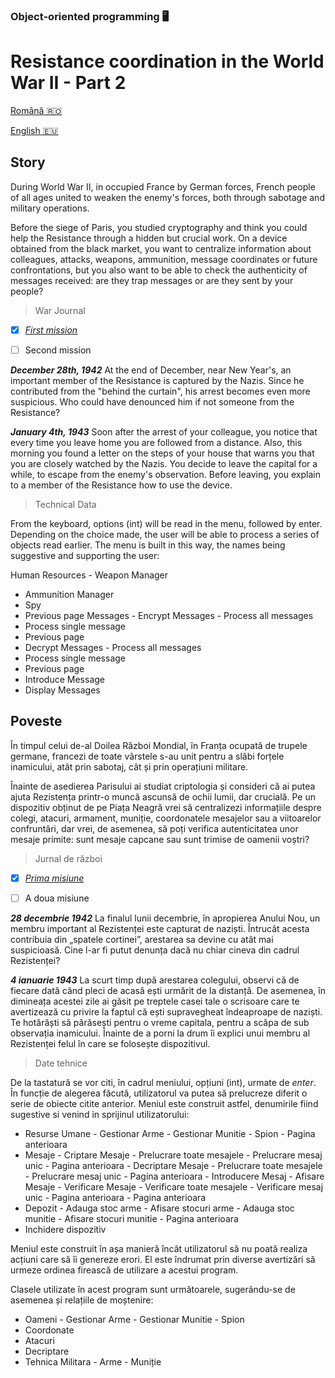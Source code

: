 ### Object-oriented programming 🖥️
# Resistance coordination in the World War II - Part 2

[Română :romania:](#poveste)

[English :eu:](#story)

## Story

During World War II, in occupied France by German forces, French people of all ages united to weaken the enemy's forces, both through sabotage and military operations.

Before the siege of Paris, you studied cryptography and think you could help the Resistance through a hidden but crucial work. On a device obtained from the black market, you want to centralize information about colleagues, attacks, weapons, ammunition, message coordinates or future confrontations, but you also want to be able to check the authenticity of messages received: are they trap messages or are they sent by your people?

> War Journal

- [x] *[First mission](https://github.com/DariaClem/Proiect1_POO)* 

- [ ] Second mission


***December 28th, 1942***
At the end of December, near New Year's, an important member of the Resistance is captured by the Nazis. Since he contributed from the "behind the curtain", his arrest becomes even more suspicious. Who could have denounced him if not someone from the Resistance?

***January 4th, 1943***
Soon after the arrest of your colleague, you notice that every time you leave home you are followed from a distance. Also, this morning you found a letter on the steps of your house that warns you that you are closely watched by the Nazis. You decide to leave the capital for a while, to escape from the enemy's observation. Before leaving, you explain to a member of the Resistance how to use the device.

> Technical Data

From the keyboard, options (int) will be read in the menu, followed by enter. Depending on the choice made, the user will be able to process a series of objects read earlier. The menu is built in this way, the names being suggestive and supporting the user:

Human Resources - Weapon Manager
- Ammunition Manager
- Spy
- Previous page
Messages - Encrypt Messages - Process all messages
- Process single message
- Previous page
- Decrypt Messages - Process all messages
- Process single message
- Previous page
- Introduce Message
- Display Messages


## Poveste 
În timpul celui de-al Doilea Război Mondial, în Franța ocupată de trupele germane, francezi de toate vârstele s-au unit pentru a slăbi forțele inamicului, atât prin sabotaj, cât și prin operațiuni militare.

Înainte de asedierea Parisului ai studiat criptologia și consideri că ai putea ajuta Rezistența printr-o muncă ascunsă de ochii lumii, dar crucială. Pe un dispozitiv obținut de pe Piața Neagră vrei să centralizezi informațiile despre colegi, atacuri, armament, muniție, coordonatele mesajelor sau a viitoarelor confruntări, dar vrei, de asemenea, să poți verifica autenticitatea unor mesaje primite: sunt mesaje capcane sau sunt trimise de oamenii voștri? 

> Jurnal de război

- [x] *[Prima misiune](https://github.com/DariaClem/Proiect1_POO)* 

- [ ] A doua misiune 

***28 decembrie 1942***
La finalul lunii decembrie, în apropierea Anului Nou, un membru important al Rezistenței este capturat de naziști. Întrucât acesta contribuia din „spatele cortinei”, arestarea sa devine cu atât mai suspicioasă. Cine l-ar fi putut denunța dacă nu chiar cineva din cadrul Rezistenței? 

***4 ianuarie 1943***
La scurt timp după arestarea colegului, observi că de fiecare dată când pleci de acasă ești urmărit de la distanță. De asemenea, în dimineața acestei zile ai găsit pe treptele casei tale o scrisoare care te avertizează cu privire la faptul că ești supravegheat îndeaproape de naziști. Te hotărăști să părăsești pentru o vreme capitala, pentru a scăpa de sub observația inamicului. Înainte de a porni la drum îi explici unui membru al Rezistenței felul în care se folosește dispozitivul. 


> Date tehnice

De la tastatură se vor citi, în cadrul meniului, opțiuni (int), urmate de *enter*. În funcție de alegerea făcută, utilizatorul va putea să prelucreze diferit o serie de obiecte citite anterior. Meniul este construit astfel, denumirile fiind sugestive si venind in sprijinul utilizatorului:

- Resurse Umane - Gestionar Arme 
                - Gestionar Munitie
                - Spion
                - Pagina anterioara
- Mesaje - Criptare Mesaje    - Prelucrare toate mesajele
                              - Prelucrare mesaj unic
                              - Pagina anterioara 
         - Decriptare Mesaje  - Prelucrare toate mesajele
                              - Prelucrare mesaj unic
                              - Pagina anterioara
         - Introducere Mesaj
         - Afisare Mesaje
         - Verificare Mesaje  - Verificare toate mesajele
                              - Verificare mesaj unic
                              - Pagina anterioara
         - Pagina anterioara
- Depozit - Adauga stoc arme
          - Afisare stocuri arme
          - Adauga stoc munitie
          - Afisare stocuri munitie
          - Pagina anterioara
- Inchidere dispozitiv

Meniul este construit în așa manieră încât utilizatorul să nu poată realiza acțiuni care să îi genereze erori. El este îndrumat prin diverse avertizări să urmeze ordinea firească de utilizare a acestui program.

Clasele utilizate în acest program sunt următoarele, sugerându-se de asemenea și relațiile de moștenire:
- Oameni - Gestionar Arme
         - Gestionar Munitie
         - Spion
- Coordonate
- Atacuri
- Decriptare
- Tehnica Militara - Arme
                   - Muniție
